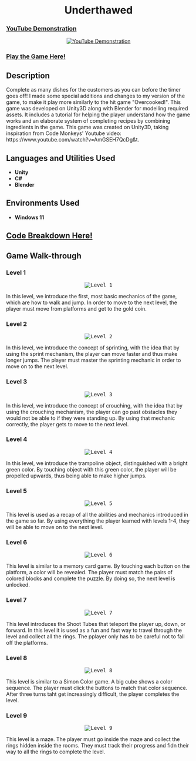 
<h1 align="center">Underthawed</h1>

### [YouTube Demonstration](https://www.youtube.com/watch?v=wSi-ISIEWBs)

<p align="center">
  <a href="https://www.youtube.com/watch?v=wSi-ISIEWBs"><img src="https://img.youtube.com/vi/wSi-ISIEWBs/0.jpg" alt="YouTube Demonstration"></a>
</p>

### [Play the Game Here!](https://play.unity.com/mg/other/webgl-builds-397102)


<h2>Description</h2>

<p>Complete as many dishes for the customers as you can before the timer goes off! I made some special additions and changes to my version of the game, to make it play more similarly to the hit game "Overcooked!". This game was developed on Unity3D along with Blender for modelling required assets. It includes a tutorial for helping the player understand how the game works and an elaborate system of completing recipes by combining ingredients in the game. This game was created on Unity3D, taking inspiration from Code Monkeys' Youtube video: https://www.youtube.com/watch?v=AmGSEH7QcDg&t.</p>

<h2>Languages and Utilities Used</h2>

<ul>
  <li><b>Unity</b></li>
  <li><b>C#</b></li>
  <li><b>Blender</b></li>
</ul>

<h2>Environments Used</h2>

<ul>
  <li><b>Windows 11</b></li>
</ul>

<h2>
<a href="https://github.com/pedromussi1/PuzzleSolver/blob/main/READCODE.md">Code Breakdown Here!</a>
</h2>


<h2>Game Walk-through</h2>

<h3>Level 1</h3>

<p align="center">
  <kbd><img src="https://i.imgur.com/KRMatUC.png" alt="Level 1"></kbd>
</p>

<p>In this level, we introduce the first, most basic mechanics of the game, which are how to walk and jump. In order to move to the next level, the player must move from platforms and get to the gold coin.</p>

<h3>Level 2</h3>

<p align="center">
  <kbd><img src="https://i.imgur.com/ZCM5RN7.png" alt="Level 2"></kbd>
</p>

<p>In this level, we introduce the concept of sprinting, with the idea that by using the sprint mechanism, the player can move faster and thus make longer jumps. The player must master the sprinting mechanic in order to move on to the next level.</p>

<h3>Level 3</h3>

<p align="center">
  <kbd><img src="https://i.imgur.com/AGIusI8.png" alt="Level 3"></kbd>
</p>

<p>In this level, we introduce the concept of crouching, with the idea that by using the crouching mechanism, the player can go past obstacles they would not be able to if they were standing up. By using that mechanic correctly, the player gets to move to the next level.</p>


<h3>Level 4</h3>

<p align="center">
  <kbd><img src="https://i.imgur.com/3dfoBgc.png" alt="Level 4"></kbd>
</p>

<p>In this level, we introduce the trampoline object, distinguished with a bright green color. By touching object with this green color, the player will be propelled upwards, thus being able to make higher jumps.</p>

<h3>Level 5</h3>

<p align="center">
  <kbd><img src="https://i.imgur.com/RLMFD1t.png" alt="Level 5"></kbd>
</p>

<p>This level is used as a recap of all the abilities and mechanics introduced in the game so far. By using everything the player learned with levels 1-4, they will be able to move on to the next level.</p>

<h3>Level 6</h3>

<p align="center">
  <kbd><img src="https://i.imgur.com/4mwyQXP.png" alt="Level 6"></kbd>
</p>

<p>This level is similar to a memory card game. By touching each button on the platform, a color will be revealed. The player must match the pairs of colored blocks and complete the puzzle. By doing so, the next level is unlocked.</p>

<h3>Level 7</h3>

<p align="center">
  <kbd><img src="https://i.imgur.com/Mdney5Y.png" alt="Level 7"></kbd>
</p>

<p>This level introduces the Shoot Tubes that teleport the player up, down, or forward. In this level it is used as a fun and fast way to travel through the level and collect all the rings. The pplayer only has to be careful not to fall off the platforms.</p>

<h3>Level 8</h3>

<p align="center">
  <kbd><img src="https://i.imgur.com/Miq0agH.png" alt="Level 8"></kbd>
</p>

<p>This level is similar to a Simon Color game. A big cube shows a color sequence. The player must click the buttons to match that color sequence. After three turns taht get increasingly difficult, the player completes the level.</p>

<h3>Level 9</h3>

<p align="center">
  <kbd><img src="https://i.imgur.com/kyygtZ3.png" alt="Level 9"></kbd>
</p>

<p>This level is a maze. The player must go inside the maze and collect the rings hidden inside the rooms. They must track their progress and fidn their way to all the rings to complete the level.</p>



